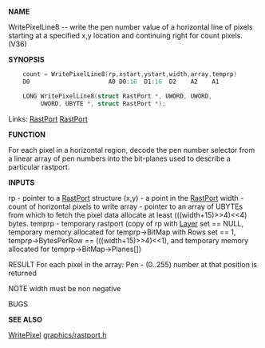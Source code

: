 
**NAME**

WritePixelLine8 -- write the pen number value of a horizontal line
of pixels starting at a specified x,y location and continuing
right for count pixels. (V36)

**SYNOPSIS**

```c
    count = WritePixelLine8(rp,xstart,ystart,width,array,temprp)
    D0                      A0 D0:16  D1:16  D2    A2    A1

    LONG WritePixelLine8(struct RastPort *, UWORD, UWORD,
         UWORD, UBYTE *, struct RastPort *);

```
Links: [RastPort](_00AF) [RastPort](_00AF) 

**FUNCTION**

For each pixel in a horizontal region, decode the pen number selector
from a linear array of pen numbers into the bit-planes used to describe
a particular rastport.

**INPUTS**

rp     - pointer to a [RastPort](_00AF) structure
(x,y)  - a point in the [RastPort](_00AF)
width  - count of horizontal pixels to write
array  - pointer to an array of UBYTEs from which to fetch the pixel
data allocate at least (((width+15)&#062;&#062;4)&#060;&#060;4) bytes.
temprp - temporary rastport (copy of rp with [Layer](_00A1) set == NULL,
temporary memory allocated for
temprp-&#062;BitMap with Rows set == 1,
temprp-&#062;BytesPerRow == (((width+15)&#062;&#062;4)&#060;&#060;1),
and temporary memory allocated for
temprp-&#062;BitMap-&#062;Planes[])

RESULT
For each pixel in the array:
Pen - (0..255) number at that position is returned

NOTE
width must be non negative

BUGS

**SEE ALSO**

[WritePixel](WritePixel)  [graphics/rastport.h](_00AF)
